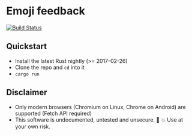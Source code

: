 # Emoji feedback

[![Build Status](https://travis-ci.org/tum-rt/emoji-feedback.svg?branch=master)](https://travis-ci.org/tum-rt/emoji-feedback)

## Quickstart
* Install the latest Rust nightly (>= 2017-02-26)
* Clone the repo and `cd` into it
* `cargo run`

## Disclaimer
* Only modern browsers (Chromium on Linux, Chrome on Android) are supported (Fetch API required)
* This software is undocumented, untested and unsecure. :construction: :boom: Use at your own risk.
